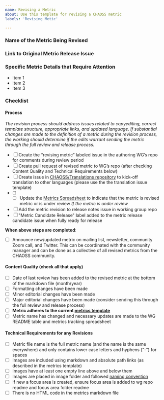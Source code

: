 ```yaml
---
name: Revising a Metric
about: Use this template for revising a CHAOSS metric
labels: 'Revising Metic'

---
```


### Name of the Metric Being Revised
<!-- Provide the name of metric and the link to the metric markdown file. -->


### Link to Original Metric Release Issue
<!-- Provide the GitHub issue link associated with the original metric release. -->


### Specific Metric Details that Require Attention
<!-- Using a list, explain specific parts of the metric that you recommend should be revised. -->

- Item 1
- Item 2
- Item 3


### Checklist 
<!-- This checklist is used for revised metrics to ensure we follow CHAOSS quality standards and processes. Below checklist items don’t have to be completed all at once: create the metric release candidate issue first and then start working on the checklist. -->

#### Process
*The revision process should address issues related to copyediting, correct template _structure, _appropriate_ links,_ and updated language. If substantial changes are made to the definition of a metric during the revision process, the working should determine if the edits warrant sending the metric through the full review and release process.*

- [ ] Create the “revising metric” labeled issue in the authoring WG’s repo for comments during review period
- [ ] Create pull request of revised metric to WG’s repo (after checking Content Quality and Technical Requirements below)
- [ ] Create issue in [CHAOSS/Translations repository](https://github.com/chaoss/translations) to kick-off translation to other languages (please use the the translation issue template)
- [ ] - [ ] Update the [Metrics Spreadsheet](https://docs.google.com/spreadsheets/d/1tAGzUiZ9jdORKCnoDQJkOU8tQsZDCZVjcWqXYOSAFmE/edit) to indicate that the metric is revised metric or is under review
*If the metric is under review*
- [ ] Add the metric revision to release notes issue in working group repo 
- [ ] "Metric Candidate Release" label added to the metric release candidate issue when fully ready for release

**When above steps are completed:**

- [ ] Announce new/updated metric on mailing list, newsletter, community Zoom call, and Twitter. This can be coordinated with the community manager and can be done as a collective of all revised metrics from the CHAOSS community. 

#### Content Quality (check all that apply)

- [ ] Date of last review has been added to the revised metric at the bottom of the markdown file (month/year)
- [ ] Formatting changes have been made 
- [ ] Minor editorial changes have been made 
- [ ] Major editorial changes have been made (consider sending this through the full review and release process)
- [ ] **Metric adheres to the current [metrics template](https://github.com/chaoss/community/blob/main/templates/metric-template.md)**
- [ ] Metric name has changed and necessary updates are made to the WG README table and metrics tracking spreadsheet

#### Technical Requirements for any Revisions

- [ ] Metric file name is the full metric name (and the name is the same everywhere) and only contains lower case letters and hyphens (“-”) for spaces
- [ ] Images are included using markdown and absolute path links (as described in the metrics template)
- [ ] Images have at least one empty line above and below them
- [ ] Images are placed in image folder and followed [naming convention](https://github.com/chaoss/community/blob/main/templates/metric-template.md)
- [ ] If new a focus area is created, ensure focus area is added to wg repo readme and focus area folder readme
- [ ] There is no HTML code in the metrics markdown file
